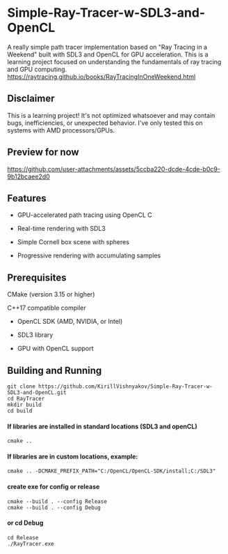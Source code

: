 # Simple-Ray-Tracer-w-SDL3-and-OpenCL


A really simple path tracer implementation based on "Ray Tracing in a Weekend" built with SDL3 and OpenCL for GPU acceleration. This is a learning project focused on understanding the fundamentals of ray tracing and GPU computing.<br>
https://raytracing.github.io/books/RayTracingInOneWeekend.html

## Disclaimer

This is a learning project! It's not optimized whatsoever and may contain bugs, inefficiencies, or unexpected behavior. I've only tested this on systems with AMD processors/GPUs.


## Preview for now

https://github.com/user-attachments/assets/5ccba220-dcde-4cde-b0c9-9b12bcaee2d0

## Features

* GPU-accelerated path tracing using OpenCL C

* Real-time rendering with SDL3

* Simple Cornell box scene with spheres

* Progressive rendering with accumulating samples

## Prerequisites
CMake (version 3.15 or higher)

C++17 compatible compiler

* OpenCL SDK (AMD, NVIDIA, or Intel)

* SDL3 library

* GPU with OpenCL support

## Building and Running

```
git clone https://github.com/KirillVishnyakov/Simple-Ray-Tracer-w-SDL3-and-OpenCL.git
cd RayTracer
mkdir build
cd build
```
#### If libraries are installed in standard locations (SDL3 and openCL)
`cmake ..`
#### If libraries are in custom locations, example:
`cmake .. -DCMAKE_PREFIX_PATH="C:/OpenCL/OpenCL-SDK/install;C:/SDL3"`
#### create exe for config or release
```
cmake --build . --config Release  
cmake --build . --config Debug
``` 

#### or cd Debug
```
cd Release 
./RayTracer.exe
```


